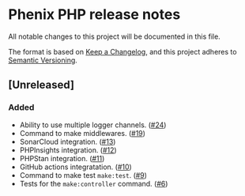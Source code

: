 # Phenix PHP release notes

All notable changes to this project will be documented in this file.

The format is based on [Keep a Changelog](https://keepachangelog.com/en/1.0.0/),
and this project adheres to [Semantic Versioning](https://semver.org/spec/v2.0.0.html).

## [Unreleased]

### Added
- Ability to use multiple logger channels. ([#24](https://github.com/barbosa89/phenix/pull/24))
- Command to make middlewares. ([#19](https://github.com/barbosa89/phenix/pull/19))
- SonarCloud integration. ([#13](https://github.com/barbosa89/phenix/pull/13))
- PHPInsights integration. ([#12](https://github.com/barbosa89/phenix/pull/12))
- PHPStan integration. ([#11](https://github.com/barbosa89/phenix/pull/11))
- GitHub actions integratation. ([#10](https://github.com/barbosa89/phenix/pull/10))
- Command to make test `make:test`. ([#9](https://github.com/barbosa89/phenix/pull/9))
- Tests for the `make:controller` command. ([#6](https://github.com/barbosa89/phenix/pull/6))
